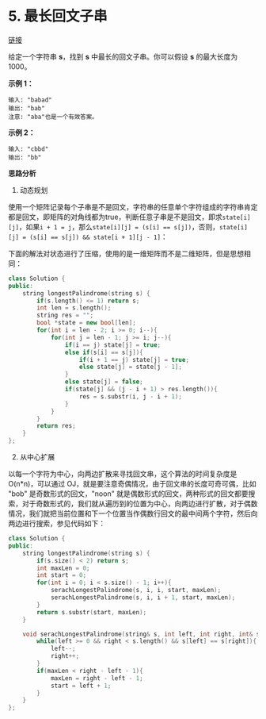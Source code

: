 # 5. 最长回文子串

[链接](https://leetcode-cn.com/problems/longest-palindromic-substring/description/)

给定一个字符串 **s**，找到 **s** 中最长的回文子串。你可以假设 **s** 的最大长度为1000。

**示例 1：**

```
输入: "babad"
输出: "bab"
注意: "aba"也是一个有效答案。
```

**示例 2：**

```
输入: "cbbd"
输出: "bb"
```

**思路分析**

1. 动态规划

使用一个矩阵记录每个子串是不是回文，字符串的任意单个字符组成的字符串肯定都是回文，即矩阵的对角线都为true，判断任意子串是不是回文，即求`state[i][j]`，如果`i + 1 = j`，那么`state[i][j] = (s[i] == s[j])`，否则，`state[i][j] = (s[i] == s[j]) && state[i + 1][j - 1]`：

下面的解法对状态进行了压缩，使用的是一维矩阵而不是二维矩阵，但是思想相同：

```C++
class Solution {
public:
    string longestPalindrome(string s) {
        if(s.length() <= 1) return s;
        int len = s.length();
        string res = "";
        bool *state = new bool[len];
        for(int i = len - 2; i >= 0; i--){
            for(int j = len - 1; j >= i; j--){
                if(i == j) state[j] = true;
                else if(s[i] == s[j]){
                    if(i + 1 == j) state[j] = true;
                    else state[j] = state[j - 1];
                }
                else state[j] = false;
                if(state[j] && (j - i + 1) > res.length()){
                    res = s.substr(i, j - i + 1);
                }
            }
        }
        return res;
    }
};
```



2. 从中心扩展

以每一个字符为中心，向两边扩散来寻找回文串，这个算法的时间复杂度是 O(n*n)，可以通过 OJ，就是要注意奇偶情况，由于回文串的长度可奇可偶，比如 "bob" 是奇数形式的回文，"noon" 就是偶数形式的回文，两种形式的回文都要搜索，对于奇数形式的，我们就从遍历到的位置为中心，向两边进行扩散，对于偶数情况，我们就把当前位置和下一个位置当作偶数行回文的最中间两个字符，然后向两边进行搜索，参见代码如下：

```c++
class Solution {
public:
    string longestPalindrome(string s) {
        if(s.size() < 2) return s;
        int maxLen = 0;
        int start = 0;
        for(int i = 0; i < s.size() - 1; i++){
            serachLongestPalindrome(s, i, i, start, maxLen);
            serachLongestPalindrome(s, i, i + 1, start, maxLen);
        }
        return s.substr(start, maxLen);
    }

    void serachLongestPalindrome(string& s, int left, int right, int& start, int& maxLen){
        while(left >= 0 && right < s.length() && s[left] == s[right]){
            left--;
            right++;
        }
        if(maxLen < right - left - 1){
            maxLen = right - left - 1;
            start = left + 1;
        }
    }
};
```

